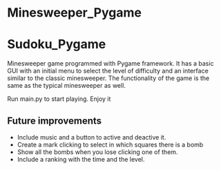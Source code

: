 # Minesweeper_Pygame

# Sudoku_Pygame

Minesweeper game programmed with Pygame framework. It has a basic GUI with an initial menu to select the level of difficulty and an interface similar to the classic minesweeper. The functionality of the game is the same as the typical minesweeper as well.

Run main.py to start playing. Enjoy it

## Future improvements

* Include music and a button to active and deactive it.
* Create a mark clicking to select in which squares there is a bomb
* Show all the bombs when you lose clicking one of them.
* Include a ranking with the time and the level.
